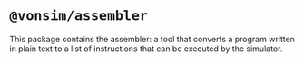 # `@vonsim/assembler`

This package contains the assembler: a tool that converts a program written in plain text to a list of instructions that can be executed by the simulator.
